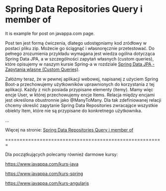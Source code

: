 # Spring Data Repositories Query i member of
It is example for post on javappa.com page.

Post ten jest formą ćwiczenia, dlatego udostępniamy kod zródłowy w postaci pliku zip. 
Możecie go ściągnąć i własnoręcznie przetestować. 
Do pełnego zrozumienia przykładu wymagana jest wiedza ogólna dotycząca Spring Data JPA, 
a w szczególności zapytań własnych (custom queries), które opisujemy w naszym kursie Spring-a 
w rozdziale <a href="https://www.javappa.com/kurs-spring/spring-data-jpa-zapytania-wlasne" target="_blank">Spring Data JPA - Zapytania wlasne (Custom Queries)</a>.

Załóżmy teraz, że w pewnej aplikacji webowej, napisanej z użyciem Spring Boot-a przechowujemy 
użytkowników uprawnionych do korzystania z tej aplikacji. Każdy z nich posiada przypisane elementy (itemy). 
Mamy więc encje User, w której przechowujemy encje Items. 
Relacja między encjami jest określona obustronnie jako @ManyToMany. 
Dla tak zdefiniowanej relacji chcemy okreslić zapytanie Spring Data Repositories zwracające wszystkie obiekty Item, 
które nie są przypisane do konkretnego użytkownika.

...

Więcej na stronie: <a href="https://www.javappa.com/blog/backend/spring-data-repositories-query-i-member-of" target="_blank">Spring Data Repositories Query i member of</a>


=======================================================

Dla początkujących polecamy również darmowe kursy:

https://www.javappa.com/kurs-java

https://www.javappa.com/kurs-spring

https://www.javappa.com/kurs-angularjs
